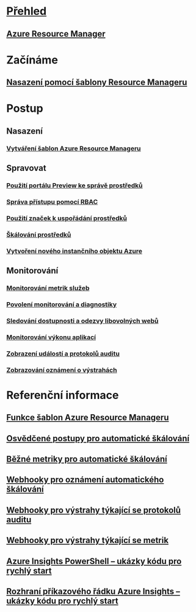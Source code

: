 # [Přehled](../azure-portal-overview.md)
## [Azure Resource Manager](../azure-resource-manager/resource-group-overview.md)

# Začínáme
## [Nasazení pomocí šablony Resource Manageru](../resource-group-template-deploy.md)

# Postup
## Nasazení
### [Vytváření šablon Azure Resource Manageru](../resource-group-authoring-templates.md)

## Spravovat
### [Použití portálu Preview ke správě prostředků](resource-group-portal.md)
### [Správa přístupu pomocí RBAC](../active-directory/role-based-access-control-configure.md)
### [Použití značek k uspořádání prostředků](../resource-group-using-tags.md)
### [Škálování prostředků](../monitoring-and-diagnostics/insights-how-to-scale.md)
### [Vytvoření nového instančního objektu Azure](../resource-group-create-service-principal-portal.md)
## Monitorování
### [Monitorování metrik služeb](../monitoring-and-diagnostics/insights-how-to-customize-monitoring.md)
### [Povolení monitorování a diagnostiky](../monitoring-and-diagnostics/insights-how-to-use-diagnostics.md)
### [Sledování dostupnosti a odezvy libovolných webů](../application-insights/app-insights-monitor-web-app-availability.md)
### [Monitorování výkonu aplikací](../application-insights/app-insights-azure-web-apps.md)
### [Zobrazení událostí a protokolů auditu](../monitoring-and-diagnostics/insights-debugging-with-events.md)
### [Zobrazování oznámení o výstrahách](../monitoring-and-diagnostics/insights-receive-alert-notifications.md)

# Referenční informace
## [Funkce šablon Azure Resource Manageru](../resource-group-template-functions.md)
## [Osvědčené postupy pro automatické škálování](../monitoring-and-diagnostics/insights-autoscale-best-practices.md)
## [Běžné metriky pro automatické škálování](../monitoring-and-diagnostics/insights-autoscale-common-metrics.md)
## [Webhooky pro oznámení automatického škálování](../monitoring-and-diagnostics/insights-autoscale-to-webhook-email.md)
## [Webhooky pro výstrahy týkající se protokolů auditu](../monitoring-and-diagnostics/insights-auditlog-to-webhook-email.md)
## [Webhooky pro výstrahy týkající se metrik](../monitoring-and-diagnostics/insights-webhooks-alerts.md)
## [Azure Insights PowerShell – ukázky kódu pro rychlý start](../monitoring-and-diagnostics/insights-powershell-samples.md)
## [Rozhraní příkazového řádku Azure Insights – ukázky kódu pro rychlý start](../monitoring-and-diagnostics/insights-cli-samples.md)





<!--HONumber=Nov16_HO2-->


